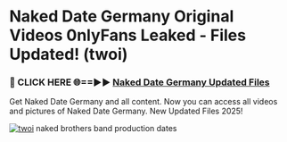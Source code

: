 # Naked Date Germany Original Videos 0nlyFans Leaked - Files Updated! (twoi)

<h3>🔴 CLICK HERE 🌐==►► <a href="https://tinyurl.com/up5wt9bj" rel="nofollow">Naked Date Germany Updated Files</a></h3>

Get Naked Date Germany and all content. Now you can access all videos and pictures of Naked Date Germany. New Updated Files 2025!

[![twoi](https://i.imgur.com/ABiUzMV.gif)](https://tinyurl.com/up5wt9bj)
naked brothers band production dates